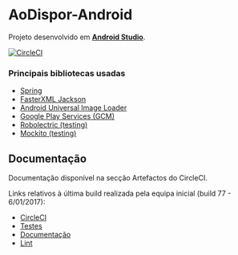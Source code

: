 # AoDispor-Android

Projeto desenvolvido em [**Android Studio**](https://developer.android.com/studio/index.html).

[![CircleCI](https://circleci.com/gh/AoDispor/AoDispor-Android.svg?style=svg)](https://circleci.com/gh/AoDispor/AoDispor-Android)

### Principais bibliotecas usadas

+ [Spring](https://spring.io/)
+ [FasterXML Jackson](http://wiki.fasterxml.com/JacksonHome)
+ [Android Universal Image Loader](https://github.com/nostra13/Android-Universal-Image-Loader)
+ [Google Play Services (GCM)](https://developers.google.com/cloud-messaging/)
+ [Robolectric (testing)](http://robolectric.org/)
+ [Mockito (testing)](http://site.mockito.org/)

## Documentação 

Documentação disponível na secção Artefactos do CircleCI.

Links relativos à última build realizada pela equipa inicial (build 77 - 6/01/2017):
+ [CircleCI](https://circleci.com/gh/AoDispor/AoDispor-Android/77#artifacts/containers/0)
+ [Testes](https://77-69797944-gh.circle-artifacts.com/0/tmp/circle-junit.IGvoque/junit/index.html)
+ [Documentação](https://77-69797944-gh.circle-artifacts.com/0/tmp/circle-artifacts.LNKNuHs/documentation/index.html)
+ [Lint](https://77-69797944-gh.circle-artifacts.com/0/tmp/circle-junit.IGvoque/lint/app/build/outputs/lint-results-debug.html)
